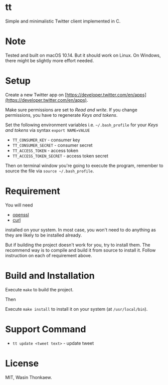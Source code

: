 # tt

Simple and minimalistic Twitter client implemented in C.

# Note

Tested and built on macOS 10.14. But it should work on Linux. On Windows, there might be slightly more effort needed.

# Setup

Create a new Twitter app on [https://developer.twitter.com/en/apps](https://developer.twitter.com/en/apps).

Make sure permissions are set to _Read and write_. If you change permissions, you have to regenerate _Keys and tokens_.

Set the following environment variables i.e. `~/.bash_profile` for your _Keys and tokens_ via syntax `export NAME=VALUE`

* `TT_CONSUMER_KEY` - consumer key
* `TT_CONSUMER_SECRET` - consumer secret
* `TT_ACCESS_TOKEN` - access token
* `TT_ACCESS_TOKEN_SECRET` - access token secret

Then on terminal window you're going to execute the program, remember to source the file via `source ~/.bash_profile`.

# Requirement

You will need

* [openssl](https://www.openssl.org/)
* [curl](https://github.com/curl/curl)

installed on your system. In most case, you won't need to do anything as they are likely to be installed already.

But if building the project doesn't work for you, try to install them.
The recommend way is to compile and build it from source to install it. Follow instruction on each of requirement above.

# Build and Installation

Execute `make` to build the project.

Then

Execute `make install` to install it on your system (at `/usr/local/bin`).

# Support Command

- `tt update <tweet text>` - update tweet

# License

MIT, Wasin Thonkaew.
